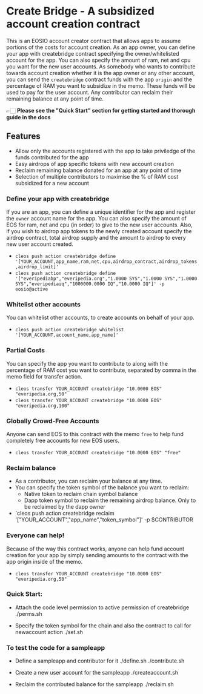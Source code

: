 # Create Bridge - A subsidized account creation contract

This is an EOSIO account creator contract that allows apps to assume portions of the costs for account creation.
As an app owner, you can define your app with createbridge contract specifying the owner/whitelisted account for the app. You can also specify the amount of ram, net and cpu you want for the new user accounts. 
As somebody who wants to contribute towards account creation whether it is the app owner or any other account, you can send the `createbridge` contract funds with the app `origin` and the percentage of RAM you want to subsidize in the memo. These funds will be used to pay for the user account.
Any contributor can reclaim their remaining balance at any point of time.

👉🏻 **Please see the "Quick Start" section for getting started and thorough guide in the docs**

## Features

- Allow only the accounts registered with the app to take priviledge of the funds contributed for the app 
- Easy airdrops of app specific tokens with new account creation
- Reclaim remaining balance donated for an app at any point of time
- Selection of multiple contributors to maximise the % of RAM cost subsidized for a new account


### Define your app with createbridge

If you are an app, you can define a unique identifier for the app and register the `owner` account name for the app. 
You can also specify the amount of EOS for ram, net and cpu (in order) to give to the new user accounts. 
Also, if you wish to airdrop app tokens to the newly created account specify the airdrop contract, total airdrop supply
and the amount to airdrop to every new user account created. 
- `cleos push action createbridge define '[YOUR_ACCOUNT,app_name,ram,net,cpu,airdrop_contract,airdrop_tokens,airdrop_limit]'`
- `cleos push action createbridge define '["everipediabp","everipedia.org","1.0000 SYS","1.0000 SYS","1.0000 SYS","everipediaiq","1000000.0000 IQ","10.0000 IQ"]' -p eosio@active`

### Whitelist other accounts

You can whitelist other accounts, to create accounts on behalf of your app.
-  `cleos push action createbridge whitelist '[YOUR_ACCOUNT,account_name,app_name]'`

### Partial Costs

You can specify the app you want to contribute to along with the percentage of RAM cost you want to contribute, separated by comma in the memo field for transfer action.
- `cleos transfer YOUR_ACCOUNT createbridge "10.0000 EOS" "everipedia.org,50"`
- `cleos transfer YOUR_ACCOUNT createbridge "10.0000 EOS" "everipedia.org,100"`


### Globally Crowd-Free Accounts

Anyone can send EOS to this contract with the memo `free` to help fund completely free accounts for new EOS users.
- `cleos transfer YOUR_ACCOUNT createbridge "10.0000 EOS" "free"`


### Reclaim balance
- As a contributor, you can reclaim your balance at any time.
- You can specify the token symbol of the balance you want to reclaim:
    - Native token to reclaim chain symbol balance
    - Dapp token symbol to reclaim the remaining airdrop balance. Only to be reclaimed by the dapp owner
- `cleos push action createbridge reclaim '["YOUR_ACCOUNT","app_name","token_symbol"]' -p $CONTRIBUTOR

### Everyone can help!

Because of the way this contract works, anyone can help fund account creation for your app by simply sending amounts
to the contract with the app origin inside of the memo.
- `cleos transfer YOUR_ACCOUNT createbridge "10.0000 EOS" "everipedia.org,50"`

### Quick Start:
- Attach the code level permission to active permission of createbridge
    ./perms.sh

- Specify the token symbol for the chain and also the contract to call for newaccount action
    ./set.sh

### To test the code for a sampleapp
- Define a sampleapp and contributor for it
    ./define.sh
    ./contribute.sh

- Create a new user account for the sampleapp
    ./createaccount.sh

- Reclaim the contributed balance for the sampleapp
    ./reclaim.sh
